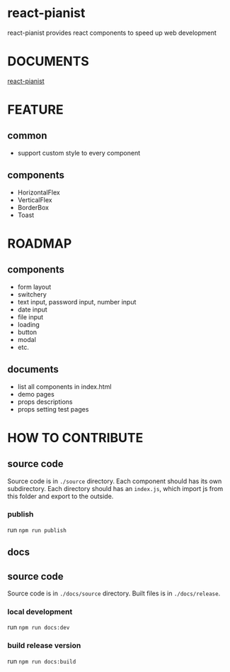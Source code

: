 # react-pianist

react-pianist provides react components to speed up web development

# DOCUMENTS

[react-pianist](https://vivaxy.github.io/react-pianist)

# FEATURE

## common
- support custom style to every component

## components
- HorizontalFlex
- VerticalFlex
- BorderBox
- Toast

# ROADMAP

## components
- form layout
- switchery
- text input, password input, number input
- date input
- file input
- loading
- button
- modal
- etc.

## documents
- list all components in index.html
- demo pages
- props descriptions
- props setting test pages

# HOW TO CONTRIBUTE

## source code

Source code is in `./source` directory. Each component should has its own subdirectory.
Each directory should has an `index.js`, which import js from this folder and export to the outside.

### publish

run `npm run publish`

## docs

## source code

Source code is in `./docs/source` directory. Built files is in `./docs/release`.

### local development

run `npm run docs:dev`

### build release version

run `npm run docs:build`
